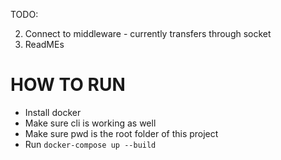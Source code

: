 TODO:

2. Connect to middleware - currently transfers through socket
3. ReadMEs

# HOW TO RUN

- Install docker
- Make sure cli is working as well
- Make sure pwd is the root folder of this project
- Run `docker-compose up --build`
